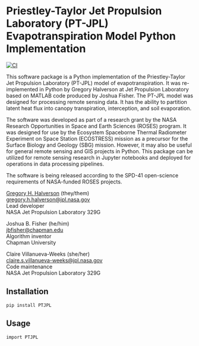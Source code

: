 # Priestley-Taylor Jet Propulsion Laboratory (PT-JPL) Evapotranspiration Model Python Implementation

[![CI](https://github.com/JPL-Evapotranspiration-Algorithms/PT-JPL/actions/workflows/ci.yml/badge.svg)](https://github.com/JPL-Evapotranspiration-Algorithms/PT-JPL/actions/workflows/ci.yml)

This software package is a Python implementation of the Priestley-Taylor Jet Propulsion Laboratory (PT-JPL) model of evapotranspiration. It was re-implemented in Python by Gregory Halverson at Jet Propulsion Laboratory based on MATLAB code produced by Joshua Fisher. The PT-JPL model was designed for processing remote sensing data. It has the ability to partition latent heat flux into canopy transpiration, interception, and soil evaporation. 

The software was developed as part of a research grant by the NASA Research Opportunities in Space and Earth Sciences (ROSES) program. It was designed for use by the Ecosystem Spaceborne Thermal Radiometer Experiment on Space Station (ECOSTRESS) mission as a precursor for the Surface Biology and Geology (SBG) mission. However, it may also be useful for general remote sensing and GIS projects in Python. This package can be utilized for remote sensing research in Jupyter notebooks and deployed for operations in data processing pipelines. 

The software is being released according to the SPD-41 open-science requirements of NASA-funded ROSES projects.

[Gregory H. Halverson](https://github.com/gregory-halverson-jpl) (they/them)<br>
[gregory.h.halverson@jpl.nasa.gov](mailto:gregory.h.halverson@jpl.nasa.gov)<br>
Lead developer<br>
NASA Jet Propulsion Laboratory 329G

Joshua B. Fisher (he/him)<br>
[jbfisher@chapman.edu](mailto:jbfisher@chapman.edu)<br>
Algorithm inventor<br>
Chapman University
 
Claire Villanueva-Weeks (she/her)<br>
[claire.s.villanueva-weeks@jpl.nasa.gov](mailto:claire.s.villanueva-weeks@jpl.nasa.gov)<br>
Code maintenance<br>
NASA Jet Propulsion Laboratory 329G

## Installation

```
pip install PTJPL
```

## Usage

```
import PTJPL
```
